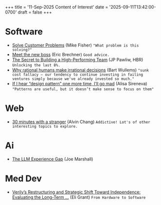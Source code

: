 +++
title = '11-Sep-2025 Content of Interest'
date = '2025-09-11T13:42:00-0700'
draft = false
+++


# Software

-   [Solve Customer Problems](https://mikefisher.substack.com/p/solve-customer-problems) (Mike Fisher)
    `"What problem is this solving?"`
-   [Meet the new boss](https://imwrightshardcode.com/2025/09/meet-the-new-boss/) (Eric Brechner) `Good advice.`
-   [The Secret to Building a High-Performing Team](https://hbr.org/2025/09/the-secret-to-building-a-high-performing-team) (JP Pawliw, HBR) `Unlocking the last 8%.`
-   [Why rational humans make irrational decisions](https://bartwullems.blogspot.com/2025/09/why-rational-humans-make-irrational.html) (Bart Wullems)
    `"sunk cost fallacy – our tendency to continue investing in failing ventures simply because we've already invested so much."`
-   [If I hear &ldquo;design pattern&rdquo; one more time, I&rsquo;ll go mad](https://purplesyringa.moe/blog/if-i-hear-design-pattern-one-more-time-ill-go-mad/)
    (Alisa Sireneva) `"Patterns are useful, but it doesn’t make sense to focus on them"`


# Web

-   [30 minutes with a stranger](https://pudding.cool/2025/06/hello-stranger/) (Alvin Chang) `Addictive! Lot's of other interesting topics to explore.`


# Ai

-   [The LLM Experience Gap](http://funcall.blogspot.com/2025/09/the-llm-experience-gap.html) (Joe Marshall)


# Med Dev

-   [Verily&rsquo;s Restructuring and Strategic Shift Toward Independence: Evaluating the Long-Term &#x2026;](https://www.google.com/url?rct=j&sa=t&url=https://www.ainvest.com/news/verily-restructuring-strategic-shift-independence-evaluating-long-term-investment-potential-alphabet-life-sciences-division-2509/&ct=ga&cd=CAIyGjdmYTYyZTUxM2FiM2QxMmY6Y29tOmVuOlVT&usg=AOvVaw22Prt0QsLH-tEA3nf9KXkW)
    (Eli Grant) `From Hardware to Software`

